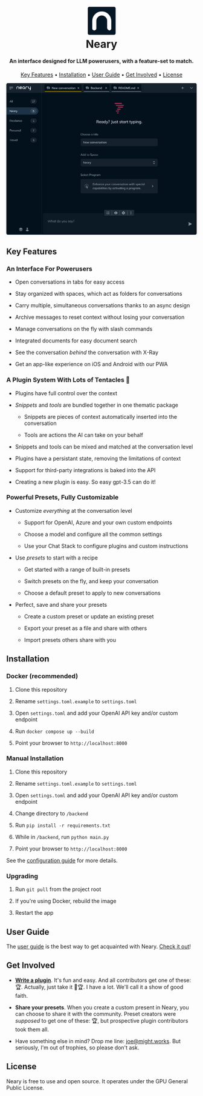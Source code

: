 <h1 align="center">
  <br>
  <img src="docs/images/neary-icon.png" alt="Markdownify" width="75">
  <br>
  Neary
  <br>
</h1>

<h4 align="center">An interface designed for LLM powerusers, with a feature-set to match.</h4>

<p align="center">
  <a href="#key-features">Key Features</a> •
  <a href="#download">Installation</a> •
  <a href="#credits">User Guide</a> •
  <a href="#credits">Get Involved</a> •
  <a href="#license">License</a>
</p>

<img src="docs/images/blank.png">

## Key Features

### An Interface For Powerusers

- Open conversations in tabs for easy access

- Stay organized with spaces, which act as folders for conversations

- Carry multiple, simultaneous conversations thanks to an async design

- Archive messages to reset context without losing your conversation
  
- Manage conversations on the fly with slash commands

- Integrated documents for easy document search
  
- See the conversation *behind* the conversation with X-Ray

- Get an app-like experience on iOS and Android with our PWA

### A Plugin System With Lots of Tentacles 🐙

- Plugins have full control over the context

- *Snippets* and *tools* are bundled together in one thematic package

  - Snippets are pieces of context automatically inserted into the conversation

  - Tools are actions the AI can take on your behalf

- Snippets and tools can be mixed and matched at the conversation level

- Plugins have a persistant state, removing the limitations of context
  
- Support for third-party integrations is baked into the API

- Creating a new plugin is easy. So easy gpt-3.5 can do it!
  

### Powerful Presets, Fully Customizable

- Customize *everything* at the conversation level

  - Support for OpenAI, Azure and your own custom endpoints

  - Choose a model and configure all the common settings

  - Use your Chat Stack to configure plugins and custom instructions

- Use *presets* to start with a recipe

  - Get started with a range of built-in presets

  - Switch presets on the fly, and keep your conversation

  - Choose a default preset to apply to new conversations

- Perfect, save and share your presets

  - Create a custom preset or update an existing preset

  - Export your preset as a file and share with others

  - Import presets others share with you

## Installation

### Docker (recommended)

1. Clone this repository
   
2. Rename `settings.toml.example` to `settings.toml`
   
3. Open `settings.toml` and add your OpenAI API key and/or custom endpoint
   
4. Run `docker compose up --build`
   
5. Point your browser to `http://localhost:8000`

### Manual Installation

1. Clone this repository
   
2. Rename `settings.toml.example` to `settings.toml`
   
3. Open `settings.toml` and add your OpenAI API key and/or custom endpoint

4. Change directory to `/backend`

5. Run `pip install -r requirements.txt`

6. While in `/backend`, run `python main.py`

7. Point your browser to `http://localhost:8000`

See the [configuration guide](#) for more details.

### Upgrading

1. Run `git pull` from the project root
   
2. If you're using Docker, rebuild the image
   
3. Restart the app

## User Guide

The [user guide](#) is the best way to get acquainted with Neary. [Check it out](#)!

## Get Involved

- **[Write a plugin](#)**. It's fun and easy. And all contributors get one of these: 🏆. Actually, just take it 🤲🏆. I have a lot. We'll call it a show of good faith.

- **Share your presets**. When you create a custom present in Neary, you can choose to share it with the community. Preset creators were *supposed* to get one of these: 🏆, but prospective plugin contributors took them all.

- Have something else in mind? Drop me line: [joe@might.works](#). But seriously, I'm out of trophies, so please don't ask.

## License

Neary is free to use and open source. It operates under the GPU General Public License.